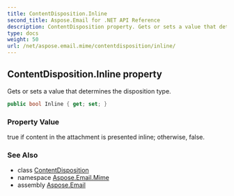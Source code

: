 ```yaml
---
title: ContentDisposition.Inline
second_title: Aspose.Email for .NET API Reference
description: ContentDisposition property. Gets or sets a value that determines the disposition type
type: docs
weight: 50
url: /net/aspose.email.mime/contentdisposition/inline/
---
```

## ContentDisposition.Inline property

Gets or sets a value that determines the disposition type.

```csharp
public bool Inline { get; set; }
```

### Property Value

true if content in the attachment is presented inline; otherwise, false.

### See Also

* class [ContentDisposition](../)
* namespace [Aspose.Email.Mime](../../contentdisposition/)
* assembly [Aspose.Email](../../../)


